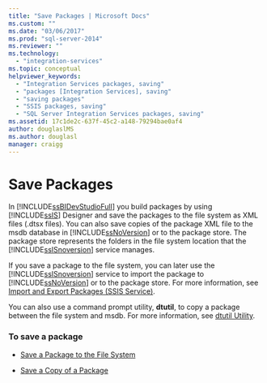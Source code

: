 ```yaml
---
title: "Save Packages | Microsoft Docs"
ms.custom: ""
ms.date: "03/06/2017"
ms.prod: "sql-server-2014"
ms.reviewer: ""
ms.technology: 
  - "integration-services"
ms.topic: conceptual
helpviewer_keywords: 
  - "Integration Services packages, saving"
  - "packages [Integration Services], saving"
  - "saving packages"
  - "SSIS packages, saving"
  - "SQL Server Integration Services packages, saving"
ms.assetid: 17c1de2c-637f-45c2-a148-79294bae0af4
author: douglaslMS
ms.author: douglasl
manager: craigg
---
```

# Save Packages
  In [!INCLUDE[ssBIDevStudioFull](../includes/ssbidevstudiofull-md.md)] you build packages by using [!INCLUDE[ssIS](../includes/ssis-md.md)] Designer and save the packages to the file system as XML files (.dtsx files). You can also save copies of the package XML file to the msdb database in [!INCLUDE[ssNoVersion](../includes/ssnoversion-md.md)] or to the package store. The package store represents the folders in the file system location that the [!INCLUDE[ssISnoversion](../includes/ssisnoversion-md.md)] service manages.  
  
 If you save a package to the file system, you can later use the [!INCLUDE[ssISnoversion](../includes/ssisnoversion-md.md)] service to import the package to [!INCLUDE[ssNoVersion](../includes/ssnoversion-md.md)] or to the package store. For more information, see [Import and Export Packages &#40;SSIS Service&#41;](../../2014/integration-services/import-and-export-packages-ssis-service.md).  
  
 You can also use a command prompt utility, **dtutil**, to copy a package between the file system and msdb. For more information, see [dtutil Utility](dtutil-utility.md).  
  
### To save a package  
  
-   [Save a Package to the File System](../../2014/integration-services/save-a-package-to-the-file-system.md)  
  
-   [Save a Copy of a Package](../../2014/integration-services/save-a-copy-of-a-package.md)  
  
  
